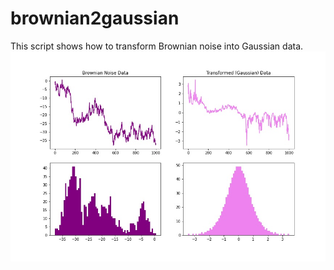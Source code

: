 # brownian2gaussian
This script shows how to transform Brownian noise into Gaussian data.
![brownian2gaussian_plot.jpeg](https://github.com/calt-laboratory/brownian2gaussian/blob/main/brownian2gaussian_plot.jpeg)
